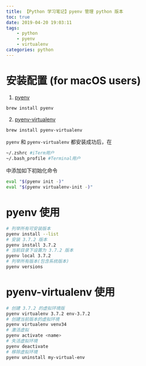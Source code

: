 ```yaml
---
title: 【Python 学习笔记】pyenv 管理 python 版本
toc: true
date: 2019-04-20 19:03:11
tags: 
    - python
    - pyenv
    - virtualenv
categories: python
---
```

# 安装配置 (for macOS users)
1. [pyenv](https://github.com/pyenv/pyenv)
```bash
brew install pyenv
```
2. [pyenv-virtualenv](https://github.com/pyenv/pyenv-virtualenv)
```bash
brew install pyenv-virtualenv
```

`pyenv` 和 `pyenv-virtualenv` 都安装成功后，在 
```bash
~/.zshrc #iTerm用户
~/.bash_profile #Terminal用户
```
中添加如下初始化命令
```bash
eval "$(pyenv init -)"
eval "$(pyenv virtualenv-init -)"
```

# pyenv 使用
```bash
# 列举所有可安装版本
pyenv install --list
# 安装 3.7.2 版本
pyenv install 3.7.2
# 当前目录下设置为 3.7.2 版本
pyenv local 3.7.2
# 列举所有版本(包含系统版本)
pyenv versions
```

# pyenv-virtualenv 使用
```bash
# 创建 3.7.2 的虚拟环境版
pyenv virtualenv 3.7.2 env-3.7.2
# 创建当前版本的虚拟环境
pyenv virtualenv venv34
# 激活虚拟
pyenv activate <name>
# 失活虚拟环境
pyenv deactivate
# 移除虚拟环境
pyenv uninstall my-virtual-env
```